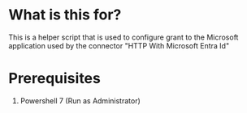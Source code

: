 # What is this for?
This is a helper script that is used to configure grant to the Microsoft application used by the connector "HTTP With Microsoft Entra Id"

# Prerequisites
1. Powershell 7 (Run as Administrator)

